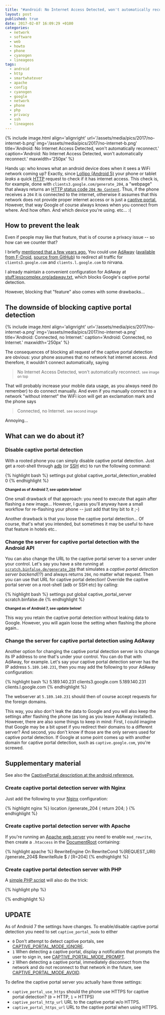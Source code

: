 ```yaml
---
title: "#android: No Internet Access Detected, won't automatically reconnect -aka- Connected, no Internet."
layout: post
published: true
date: 2017-02-07 16:09:29 +0100
categories:
  - network
  - software
  - web
  - howto
  - phone
  - cyanogen
  - lineageos
tags:
  - android
  - http
  - smartwhatever
  - apache
  - config
  - cyanogen
  - google
  - network
  - phone
  - php
  - privacy
  - ssh
  - lineageos
---
```



{% include image.html align='alignright' url='/assets/media/pics/2017/no-internet-b.png' img='/assets/media/pics/2017/no-internet-b.png' title='Android: No Internet Access Detected, won\'t automatically reconnect.' caption='Android: No Internet Access Detected, won\'t automatically reconnect.' maxwidth='250px' %}

Hands up: who knows what an android device does when it sees a WiFi network coming up?
Exactly, since [Lollipo (Android 5)](https://en.wikipedia.org/wiki/Android_Lollipop) your phone or tablet *leaks* a quick [HTTP](https://en.wikipedia.org/wiki/Hypertext_Transfer_Protocol) request to check if it has internet access.
This check is, for example, done with `clients3.google.com/generate_204`, a "webpage" that always returns an [HTTP status code `204 No Content`](https://en.wikipedia.org/wiki/List_of_HTTP_status_codes#2xx_Success).
Thus, if the phone receives a `204` it is connected to the internet, otherwise it assumes that this network does not provide proper internet access or is just a [captive portal.](https://en.wikipedia.org/wiki/Captive_portal)
However, that way Google of course always knows when you connect from where. And how often. And which device you're using. etc... :(


## How to prevent the leak

Even if people may like that feature,
that is of course a privacy issue -- so how can we counter that?

I briefly [mentioned that a few years ago.](/2015/09/26/adaway/)
You could use [AdAway](http://www.adaway.org/) ([available from F-Droid](https://f-droid.org/repository/browse/?fdid=org.adaway), [source from GitHub](https://github.com/Free-Software-for-Android/AdAway)) to redirect all traffic for `clients3.google.com` and `clients.l.google.com` to nirvana.

I already maintain a convenient configuration for AdAway at [stuff.lesscomplex.org/adaway.txt](https://stuff.lesscomplex.org/adaway.txt), which blocks Google's captive portal detection.

However, blocking that "feature" also comes with some drawbacks...


## The downside of blocking captive portal detection

{% include image.html align='alignright' url='/assets/media/pics/2017/no-internet-a.png' img='/assets/media/pics/2017/no-internet-a.png' title='Android: Connected, no Internet.' caption='Android: Connected, no Internet.' maxwidth='250px' %}

The consequences of blocking all request of the captive portal detection are obvious:
your phone assumes that no network hat internet access.
And therefore, it wouldn't connect automatically, saying

> No Internet Access Detected, won't automatically reconnect.
<small>see image on top</small>


That will probably increase your mobile data usage, as you always need (to remember) to do connect manually.
And even if you manually connect to a network "without internet" the WiFi icon will get an exclamation mark and the phone says

> Connected, no Internet.
<small>see second image</small>

Annoying...



## What can we do about it?

### Disable captive portal detection

With a rooted phone you can simply disable captive portal detection.
Just get a root-shell through [adb](https://developer.android.com/studio/command-line/adb.html) (or [SSH](http://web.archive.org/web/20161224202927/https://wiki.cyanogenmod.org/w/Doc:_sshd) etc) to run the following command:

{% highlight bash %}
settings put global captive_portal_detection_enabled 0
{% endhighlight %}

<small><strong>Changed as of Android 7, see update below!</strong></small>

One small drawback of that approach: you need to execute that again after flashing a new image...
However, I guess you'll anyway have a small workflow for re-flashing your phone -- just add that tiny bit to it ;-)

Another drawback is that you loose the captive portal detection...
Of course, that's what you intended, but sometimes it may be useful to have that feature in hotels etc..


### Change the server for captive portal detection with the Android API

You can also change the URL to the captive portal server to a server under your control.
Let's say you have a site running at [`scratch.binfalse.de/generate_204`](https://scratch.binfalse.de/generate_204) that simulates a *captive portal detection server backend*(!?) and always returns `204`, no matter what request.
Then you can use that URL for captive portal detection!
Override the captive portal server on a root-shell (adb or SSH etc) by calling:

{% highlight bash %}
settings put global captive_portal_server scratch.binfalse.de
{% endhighlight %}

<small><strong>Changed as of Android 7, see update below!</strong></small>

This way you retain the captive portal detection without leaking data to Google.
However, you will again loose the setting when flashing the phone again..


### Change the server for captive portal detection using AdAway

Another option for changing the captive portal detection server is to change its IP address to one that's under your control.
You can do that with AdAway, for example.
Let's say your captive portal detection server has the IP address `5.189.140.231`, then you may add the following to your AdAway configuration:

{% highlight bash %}
5.189.140.231 clients3.google.com
5.189.140.231 clients.l.google.com
{% endhighlight %}

The webserver at `5.189.140.231` should then of course accept requests for the foreign domains.

This way, you also don't leak the data to Google and you will also keep the settings after flashing the phone (as long as you leave AdAway installed).
However, there are also some things to keep in mind:
First, I could imagine that Google may be a bit upset if you redirect their domains to a different server?
And second, you don't know if those are the only servers used for captive portal detection.
If Google at some point comes up with another domain for captive portal detection, such as `captive.google.com`, you're screwed.




## Supplementary material

See also the [CaptivePortal description at the android reference.](https://developer.android.com/reference/android/net/CaptivePortal.html)

### Create captive portal detection server with Nginx

Just add the following to your [Nginx](http://nginx.org/) configuration:

{% highlight nginx %}
location /generate_204 { return 204; }
{% endhighlight %}


### Create captive portal detection server with Apache

If you're running an [Apache web server](https://httpd.apache.org/) you need to enable `mod_rewrite`, then create a `.htaccess` in the [DocumentRoot](https://httpd.apache.org/docs/current/mod/core.html#documentroot) containing:

{% highlight apache %}
<IfModule mod_rewrite.c>
	RewriteEngine On
	RewriteCond %{REQUEST_URI} /generate_204$
	RewriteRule $ / [R=204]
</IfModule>
{% endhighlight %}


### Create captive portal detection server with PHP

A [simple PHP script](http://php.net/manual/en/function.http-response-code.php) will also do the trick:

{% highlight php %}
<?php http_response_code (204); ?>
{% endhighlight %}


## UPDATE

As of Android 7 the settings have changes.
To enable/disable captive portal detection you need to set `captive_portal_mode` to either

* `0` Don't attempt to detect captive portals, see [CAPTIVE_PORTAL_MODE_IGNORE](https://android.googlesource.com/platform/frameworks/base/+/8760e60da528ed0dd1a956bb13b2c9e2e76afc82/core/java/android/provider/Settings.java#8042).
* `1` When detecting a captive portal, display a notification that prompts the user to sign in, see [CAPTIVE_PORTAL_MODE_PROMPT](https://android.googlesource.com/platform/frameworks/base/+/8760e60da528ed0dd1a956bb13b2c9e2e76afc82/core/java/android/provider/Settings.java#8045).
* `2` When detecting a captive portal, immediately disconnect from the network and do not reconnect to that network in the future, see [CAPTIVE_PORTAL_MODE_AVOID](https://android.googlesource.com/platform/frameworks/base/+/8760e60da528ed0dd1a956bb13b2c9e2e76afc82/core/java/android/provider/Settings.java#8053).

To define the captive portal server you actually have three settings:

* `captive_portal_use_https` should the phone use HTTPS for captive portal detection? (`0` = HTTP, `1` = HTTPS)
* `captive_portal_http_url` URL to the captive portal w/o HTTPS.
* `captive_portal_https_url` URL to the captive portal when using HTTPS.


